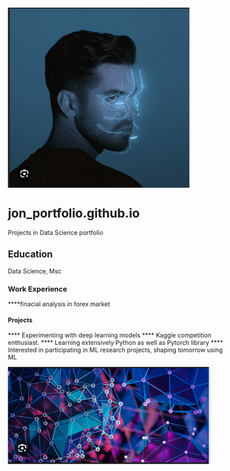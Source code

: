 
![](anyma.PNG)

# jon_portfolio.github.io
Projects in Data Science portfolio
## Education
Data Science, Msc

### Work Experience
****finacial analysis in forex market

#### Projects
****  Experimenting with deep learning models
****  Kaggle competition enthusiast.
****  Learning extensively Python as well as Pytorch library
****  Interested in participating in ML research projects, shaping tomorrow using ML

![alt text](https://github.com/3d4t4n3wg0ld/jon_portfolio.github.io/blob/main/causality%20graph.PNG "Causality Graph")
